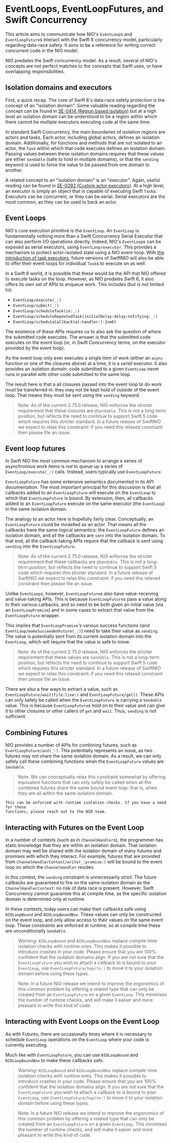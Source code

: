 # EventLoops, EventLoopFutures, and Swift Concurrency

This article aims to communicate how NIO's ``EventLoop``s and ``EventLoopFuture``s interact with the Swift 6
concurrency model, particularly regarding data-race safety. It aims to be a reference for writing correct
concurrent code in the NIO model.

NIO predates the Swift concurrency model. As a result, several of NIO's concepts are not perfect matches to
the concepts that Swift uses, or have overlapping responsibilities.

## Isolation domains and executors

First, a quick recap. The core of Swift 6's data-race safety protection is the concept of an "isolation
domain". Some valuable reading regarding the concept can be found in
[SE-0414 (Region based isolation)](https://github.com/swiftlang/swift-evolution/blob/main/proposals/0414-region-based-isolation.md)
but at a high level an isolation domain can be understood to be a region within which there cannot be
multiple executors executing code at the same time.

In standard Swift Concurrency, the main boundaries of isolation regions are actors and tasks. Each actor,
including global actors, defines an isolation domain. Additionally, for functions and methods that are
not isolated to an actor, the `Task` within which that code executes defines an isolation domain. Passing
values between these isolation domains requires that these values are either `Sendable` (safe to hold in
multiple domains), or that the `sending` keyword is used to force the value to be passed from one domain
to another.

A related concept to an "isolation domain" is an "executor". Again, useful reading can be found in
[SE-0392 (Custom actor executors)](https://github.com/swiftlang/swift-evolution/blob/main/proposals/0392-custom-actor-executors.md).
At a high level, an executor is simply an object that is capable of executing Swift `Task`s. Executors can be
concurrent, or they can be serial. Serial executors are the most common, as they can be used to back an
actor.

## Event Loops

NIO's core execution primitive is the ``EventLoop``. An ``EventLoop`` is fundamentally nothing more than
a Swift Concurrency Serial Executor that can also perform I/O operations directly. Indeed, NIO's
``EventLoop``s can be exposed as serial executors, using ``EventLoop/executor``. This provides a mechanism
to protect actor-isolated state using a NIO event-loop. With [the introduction of task executors](https://github.com/swiftlang/swift-evolution/blob/main/proposals/0417-task-executor-preference.md),
future versions of SwiftNIO will also be able to offer their event loops for individual `Task`s to execute
on as well.

In a Swift 6 world, it is possible that these would be the API that NIO offered to execute tasks on the
loop. However, as NIO predates Swift 6, it also offers its own set of APIs to enqueue work. This includes
(but is not limited to):

- ``EventLoop/execute(_:)``
- ``EventLoop/submit(_:)``
- ``EventLoop/scheduleTask(in:_:)``
- ``EventLoop/scheduleRepeatedTask(initialDelay:delay:notifying:_:)``
- ``EventLoop/scheduleCallback(at:handler:)-2xm6l``

The existence of these APIs requires us to also ask the question of where the submitted code executes. The
answer is that the submitted code executes on the event loop (or, in Swift Concurrency terms, on the
executor provided by the event loop).

As the event loop only ever executes a single item of work (either an `async` function or one of the
closures above) at a time, it is a _serial_ executor. It also provides an _isolation domain_: code
submitted to a given `EventLoop` never runs in parallel with other code submitted to the same loop.

The result here is that a all closures passed into the event loop to do work must be transferred
in: they may not be kept hold of outside of the event loop. That means they must be sent using
the `sending` keyword.

> Note: As of the current 2.75.0 release, NIO enforces the stricter requirement that these closures
    are `@Sendable`. This is not a long-term position, but reflects the need to continue
    to support Swift 5 code which requires this stricter standard. In a future release of
    SwiftNIO we expect to relax this constraint: if you need this relaxed constraint
    then please file an issue.

## Event loop futures

In Swift NIO the most common mechanism to arrange a series of asynchronous work items is
_not_ to queue up a series of ``EventLoop/execute(_:)`` calls. Instead, users typically
use ``EventLoopFuture``.

``EventLoopFuture`` has some extensive semantics documented in its API documentation. The
most important principal for this discussion is that all callbacks added to an
``EventLoopFuture`` will execute on the ``EventLoop`` to which that ``EventLoopFuture`` is
bound. By extension, then, all callbacks added to an ``EventLoopFuture`` execute on the same
executor (the ``EventLoop``) in the same isolation domain.

The analogy to an actor here is hopefully fairly clear. Conceptually, an ``EventLoopFuture``
could be modelled as an actor. That means all the callbacks have the same logical semantics:
the ``EventLoopFuture`` defines an isolation domain, and all the callbacks are `sent` into the
isolation domain. To that end, all the callback-taking APIs require that the callback is sent
using `sending` into the ``EventLoopFuture``.

> Note: As of the current 2.75.0 release, NIO enforces the stricter requirement that these callbacks
    are `@Sendable`. This is not a long-term position, but reflects the need to continue
    to support Swift 5 code which requires this stricter standard. In a future release of
    SwiftNIO we expect to relax this constraint: if you need this relaxed constraint
    then please file an issue.

Unlike ``EventLoop``s, however, ``EventLoopFuture``s also have value-receiving and value-taking
APIs. This is because ``EventLoopFuture``s pass a value along to their various callbacks, and
so need to be both given an initial value (via an ``EventLoopPromise``) and in some cases to
extract that value from the ``EventLoopFuture`` wrapper.

This implies that ``EventLoopPromise``'s various success functions
(_and_ ``EventLoop/makeSucceededFuture(_:)``) need to take their value as `sending`. The value
is potentially sent from its current isolation domain into the ``EventLoop``, which will require
that the value is safe to move.

> Note: As of the current 2.75.0 release, NIO enforces the stricter requirement that these values
    are `Sendable`. This is not a long-term position, but reflects the need to continue
    to support Swift 5 code which requires this stricter standard. In a future release of
    SwiftNIO we expect to relax this constraint: if you need this relaxed constraint
    then please file an issue.

There are also a few ways to extract a value, such as ``EventLoopFuture/wait(file:line:)``
and ``EventLoopFuture/get()``. These APIs can only safely be called when the ``EventLoopFuture``
is carrying a `Sendable` value. This is because ``EventLoopFuture``s hold on to their value and
can give it to other closures or other callers of `get` and `wait`. Thus, `sending` is not
sufficient.

## Combining Futures

NIO provides a number of APIs for combining futures, such as ``EventLoopFuture/and(_:)``.
This potentially represents an issue, as two futures may not share the same isolation domain.
As a result, we can only safely call these combining functions when the ``EventLoopFuture``
values are `Sendable`.

> Note: We can conceptually relax this constraint somewhat by offering equivalent
    functions that can only safely be called when all the combined futures share the
    same bound event loop: that is, when they are all within the same isolation domain.

    This can be enforced with runtime isolation checks. If you have a need for these
    functions, please reach out to the NIO team.

## Interacting with Futures on the Event Loop

In a number of contexts (such as in ``ChannelHandler``s), the programmer has static knowledge
that they are within an isolation domain. That isolation domain may well be shared with the
isolation domain of many futures and promises with which they interact. For example,
futures that are provided from ``ChannelHandlerContext/write(_:promise:)`` will be bound to
the event loop on which the ``ChannelHandler`` resides.

In this context, the `sending` constraint is unnecessarily strict. The future callbacks are
guaranteed to fire on the same isolation domain as the ``ChannelHandlerContext``: no risk
of data race is present. However, Swift Concurrency cannot guarantee this at compile time,
as the specific isolation domain is determined only at runtime.

In these contexts, today users can make their callbacks safe using ``NIOLoopBound`` and
``NIOLoopBoundBox``. These values can only be constructed on the event loop, and only allow
access to their values on the same event loop. These constraints are enforced at runtime,
so at compile time these are unconditionally `Sendable`.

> Warning: ``NIOLoopBound`` and ``NIOLoopBoundBox`` replace compile-time isolation checks
    with runtime ones. This makes it possible to introduce crashes in your code. Please
    ensure that you are 100% confident that the isolation domains align. If you are not
    sure that the ``EventLoopFuture`` you wish to attach a callback to is bound to your
    ``EventLoop``, use ``EventLoopFuture/hop(to:)`` to move it to your isolation domain
    before using these types.

> Note: In a future NIO release we intend to improve the ergonomics of this common problem
    by offering a related type that can only be created from an ``EventLoopFuture`` on a
    given ``EventLoop``. This minimises the number of runtime checks, and will make it
    easier and more pleasant to write this kind of code.

## Interacting with Event Loops on the Event Loop

As with Futures, there are occasionally times where it is necessary to schedule
``EventLoop`` operations on the ``EventLoop`` where your code is currently executing.

Much like with ``EventLoopFuture``, you can use ``NIOLoopBound`` and ``NIOLoopBoundBox``
to make these callbacks safe.

> Warning: ``NIOLoopBound`` and ``NIOLoopBoundBox`` replace compile-time isolation checks
    with runtime ones. This makes it possible to introduce crashes in your code. Please
    ensure that you are 100% confident that the isolation domains align. If you are not
    sure that the ``EventLoopFuture`` you wish to attach a callback to is bound to your
    ``EventLoop``, use ``EventLoopFuture/hop(to:)`` to move it to your isolation domain
    before using these types.

> Note: In a future NIO release we intend to improve the ergonomics of this common problem
    by offering a related type that can only be created from an ``EventLoopFuture`` on a
    given ``EventLoop``. This minimises the number of runtime checks, and will make it
    easier and more pleasant to write this kind of code.
